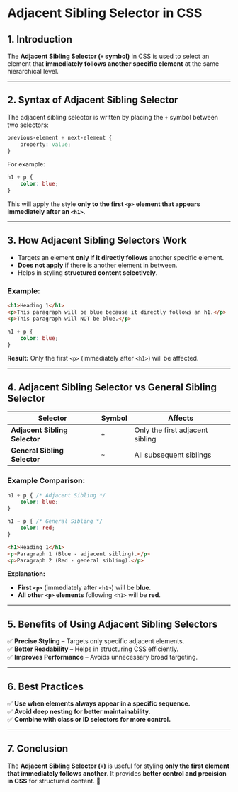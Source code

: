 # **Adjacent Sibling Selector in CSS**

## **1. Introduction**

The **Adjacent Sibling Selector (`+` symbol)** in CSS is used to select an element that **immediately follows another specific element** at the same hierarchical level.

---

## **2. Syntax of Adjacent Sibling Selector**

The adjacent sibling selector is written by placing the `+` symbol between two selectors:

```css
previous-element + next-element {
    property: value;
}
```

For example:

```css
h1 + p {
    color: blue;
}
```

This will apply the style **only to the first `<p>` element that appears immediately after an `<h1>`**.

---

## **3. How Adjacent Sibling Selectors Work**

- Targets an element **only if it directly follows** another specific element.
- **Does not apply** if there is another element in between.
- Helps in styling **structured content selectively**.

### **Example:**

```html
<h1>Heading 1</h1>
<p>This paragraph will be blue because it directly follows an h1.</p>
<p>This paragraph will NOT be blue.</p>
```

```css
h1 + p {
    color: blue;
}
```

**Result:** Only the first `<p>` (immediately after `<h1>`) will be affected.

---

## **4. Adjacent Sibling Selector vs General Sibling Selector**

| Selector | Symbol | Affects |
|----------|--------|---------|
| **Adjacent Sibling Selector** | `+` | Only the first adjacent sibling |
| **General Sibling Selector** | `~` | All subsequent siblings |

### **Example Comparison:**

```css
h1 + p { /* Adjacent Sibling */
    color: blue;
}

h1 ~ p { /* General Sibling */
    color: red;
}
```

```html
<h1>Heading 1</h1>
<p>Paragraph 1 (Blue - adjacent sibling).</p>
<p>Paragraph 2 (Red - general sibling).</p>
```

**Explanation:**

- **First `<p>`** (immediately after `<h1>`) will be **blue**.
- **All other `<p>` elements** following `<h1>` will be **red**.

---

## **5. Benefits of Using Adjacent Sibling Selectors**

✅ **Precise Styling** – Targets only specific adjacent elements.  
✅ **Better Readability** – Helps in structuring CSS efficiently.  
✅ **Improves Performance** – Avoids unnecessary broad targeting.

---

## **6. Best Practices**

✅ **Use when elements always appear in a specific sequence.**  
✅ **Avoid deep nesting for better maintainability.**  
✅ **Combine with class or ID selectors for more control.**

---

## **7. Conclusion**

The **Adjacent Sibling Selector (`+`)** is useful for styling **only the first element that immediately follows another**. It provides **better control and precision in CSS** for structured content. 🚀
